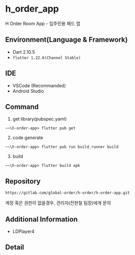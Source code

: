 # h_order_app

H Order Room App - 입주민용 패드 앱

## Environment(Language & Framework)

- Dart 2.10.5
- `flutter 1.22.6(Channel Stable)`

## IDE

- VSCode (Recommanded)
- Android Studio

## Command

1. get library(pubspec.yaml)

```
~~\h-order-app> flutter pub get
```

2. code generate

```
~~\h-order-app> flutter pub run build_runner build
```

3. build

```
~~\h-order-app> flutter build apk
```

## Repository

```
https://gitlab.com/global-order/h-order/h-order-app.git
```

계정 혹은 권한이 없을경우, 관리자(전현철 팀장)에게 문의

## Additional Information

- LDPlayer4

## Detail
